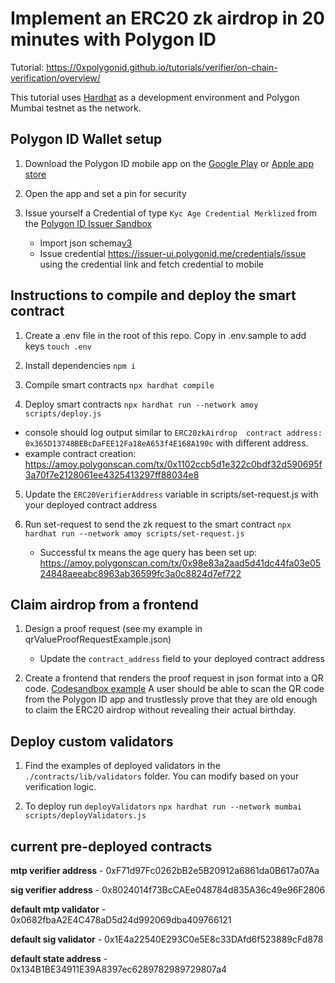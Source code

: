 # Implement an ERC20 zk airdrop in 20 minutes with Polygon ID

Tutorial: https://0xpolygonid.github.io/tutorials/verifier/on-chain-verification/overview/

This tutorial uses [Hardhat](https://hardhat.org/) as a development environment and Polygon Mumbai testnet as the network.

## Polygon ID Wallet setup

1. Download the Polygon ID mobile app on the [Google Play](https://play.google.com/store/apps/details?id=com.polygonid.wallet) or [Apple app store](https://apps.apple.com/us/app/polygon-id/id1629870183)

2. Open the app and set a pin for security

3. Issue yourself a Credential of type `Kyc Age Credential Merklized` from the [Polygon ID Issuer Sandbox](https://issuer-ui.polygonid.me/)
   * Import json schema[v3](https://raw.githubusercontent.com/iden3/claim-schema-vocab/main/schemas/json/KYCAgeCredential-v3.json)
   * Issue credential https://issuer-ui.polygonid.me/credentials/issue using the credential link and fetch credential to mobile 

## Instructions to compile and deploy the smart contract

1. Create a .env file in the root of this repo. Copy in .env.sample to add keys
    `touch .env`

2. Install dependencies
    `npm i`

3. Compile smart contracts
    `npx hardhat compile`

4. Deploy smart contracts
    `npx hardhat run --network amoy scripts/deploy.js`
 - console should log output similar to `ERC20zkAirdrop  contract address: 0x365D13748BEBcDaFEE12Fa18eA653f4E168A190c` with different address.
 - example contract creation: https://amoy.polygonscan.com/tx/0x1102ccb5d1e322c0bdf32d590695f3a70f7e2128061ee4325413297ff88034e8

5. Update the `ERC20VerifierAddress` variable in scripts/set-request.js with your deployed contract address

6. Run set-request to send the zk request to the smart contract
    `npx hardhat run --network amoy scripts/set-request.js`
    - Successful tx means the age query has been set up: https://amoy.polygonscan.com/tx/0x98e83a2aad5d41dc44fa03e0524848aeeabc8963ab36599fc3a0c8824d7ef722


## Claim airdrop from a frontend

1. Design a proof request (see my example in qrValueProofRequestExample.json)
    - Update the `contract_address` field to your deployed contract address

2. Create a frontend that renders the proof request in json format into a QR code. [Codesandbox example](https://codesandbox.io/s/zisu81?file=/index.js) A user should be able to scan the QR code from the Polygon ID app and trustlessly prove that they are old enough to claim the ERC20 airdrop without revealing their actual birthday.

## Deploy custom validators

1. Find the examples of deployed validators in the `./contracts/lib/validators` folder. You can modify based on your verification logic.

2. To deploy run `deployValidators`  `npx hardhat run --network mumbai scripts/deployValidators.js`

## current pre-deployed contracts


**mtp verifier address** - 0xF71d97Fc0262bB2e5B20912a6861da0B617a07Aa

**sig verifier address** - 0x8024014f73BcCAEe048784d835A36c49e96F2806

**default mtp validator** - 0x0682fbaA2E4C478aD5d24d992069dba409766121

**default sig validator** - 0x1E4a22540E293C0e5E8c33DAfd6f523889cFd878

**default state address** - 0x134B1BE34911E39A8397ec6289782989729807a4


